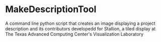# MakeDescriptionTool
A command line python script that creates an image displaying a project description and its contributors developedd for Stallion, a tiled display at The Texas Advanced Computing Center's Visualization Laboratory
